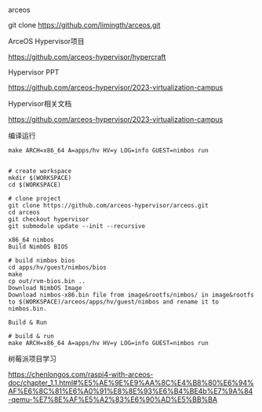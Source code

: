 



arceos

git clone https://github.com/limingth/arceos.git

ArceOS Hypervisor项目

https://github.com/arceos-hypervisor/hypercraft

Hypervisor PPT

https://github.com/arceos-hypervisor/2023-virtualization-campus



Hypervisor相关文档

https://github.com/arceos-hypervisor/2023-virtualization-campus



编译运行

```
make ARCH=x86_64 A=apps/hv HV=y LOG=info GUEST=nimbos run


```

```
# create workspace
mkdir $(WORKSPACE)
cd $(WORKSPACE)

# clone project
git clone https://github.com/arceos-hypervisor/arceos.git
cd arceos
git checkout hypervisor
git submodule update --init --recursive
```

```
x86_64 nimbos
Build NimbOS BIOS

# build nimbos bios
cd apps/hv/guest/nimbos/bios
make
cp out/rvm-bios.bin ..
Download NimbOS Image
Download nimbos-x86.bin file from image&rootfs/nimbos/ in image&rootfs to $(WORKSPACE)/arceos/apps/hv/guest/nimbos and rename it to nimbos.bin.

Build & Run

# build & run
make ARCH=x86_64 A=apps/hv HV=y LOG=info GUEST=nimbos run
```





树莓派项目学习



https://chenlongos.com/raspi4-with-arceos-doc/chapter_1.1.html#%E5%AE%9E%E9%AA%8C%E4%B8%80%E6%94%AF%E6%8C%81%E6%A0%91%E8%8E%93%E6%B4%BE4b%E7%9A%84-qemu-%E7%8E%AF%E5%A2%83%E6%90%AD%E5%BB%BA






